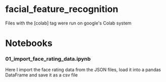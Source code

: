 # facial_feature_recognition

Files with the [colab] tag were run on google's Colab system


# Notebooks

### 01_import_face_rating_data.ipynb
Here I import the face rating data from the JSON files, load it into a pandas DataFrame and save it as a csv file

